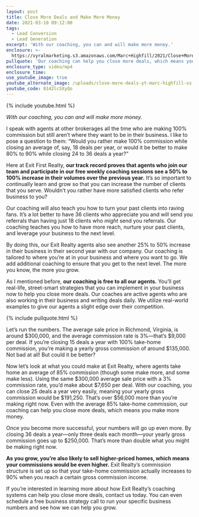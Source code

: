 ```yaml
---
layout: post
title: Close More Deals and Make More Money
date: 2021-03-10 09:12:00
tags:
  - Lead Conversion
  - Lead Generation
excerpt: 'With our coaching, you can and will make more money.'
enclosure: >-
  https://vyralmarketing.s3.amazonaws.com/Marc+Highfill/2021/Close+More+Deals+and+Make+More+Money.mp4
pullquote: 'Our coaching can help you close more deals, which means you make more money.'
enclosure_type: video/mp4
enclosure_time:
use_youtube_image: true
youtube_alternate_image: /uploads/close-more-deals-yt-marc-highfill-ss.jpg
youtube_code: 0142lcSXyQo
---
```

{% include youtube.html %}

*With our coaching, you can and will make more money.*

I speak with agents at other brokerages all the time who are making 100% commission but still aren’t where they want to be in their business. I like to pose a question to them: “Would you rather make 100% commission while closing an average of, say, 18 deals per year, or would it be better to make 80% to 90% while closing 24 to 36 deals a year?”

Here at Exit First Realty, **our track record proves that agents who join our team and participate in our free weekly coaching sessions see a 50% to 100% increase in their volumes over the previous year.** It’s so important to continually learn and grow so that you can increase the number of clients that you serve. Wouldn’t you rather have more satisfied clients who refer business to you?

Our coaching will also teach you how to turn your past clients into raving fans. It’s a lot better to have 36 clients who appreciate you and will send you referrals than having just 18 clients who *might* send you referrals. Our coaching teaches you how to have more reach, nurture your past clients, and leverage your business to the next level.&nbsp;

By doing this, our Exit Realty agents also see another 25% to 50% increase in their business in their second year with our company. Our coaching is tailored to where you’re at in your business and where you want to go. We add additional coaching to ensure that you get to the next level. The more you know, the more you grow.

As I mentioned before, **our coaching is free to all our agents.** You’ll get real-life, street-smart strategies that you can implement in your business now to help you close more deals. Our coaches are active agents who are also working in their business and writing deals daily. We utilize real-world examples to give our agents a slight edge over their competition.

{% include pullquote.html %}

Let’s run the numbers. The average sale price in Richmond, Virginia, is around $300,000, and the average commission rate is 3%—that’s $9,000 per deal. If you’re closing 15 deals a year with 100% take-home commission, you’re making a yearly gross commission of around $135,000. Not bad at all\! But could it be better?

Now let’s look at what you could make at Exit Realty, where agents take home an average of 85% commission (though some make more, and some make less). Using the same $300,000 average sale price with a 3% commission rate, you’d make about $7,650 per deal. With our coaching, you can close 25 deals a year very easily, meaning your yearly gross commission would be $191,250. That’s over $56,000 more than you’re making right now. Even with the average 85% take-home commission, our coaching can help you close more deals, which means you make more money.

Once you become more successful, your numbers will go up even more. By closing 36 deals a year—only three deals each month—your yearly gross commission goes up to $250,000. That’s more than double what you might be making right now.

**As you grow, you’re also likely to sell higher-priced homes, which means your commissions would be even higher.** Exit Realty’s commission structure is set up so that your take-home commission actually increases to 90% when you reach a certain gross commission income.

If you’re interested in learning more about how Exit Realty’s coaching systems can help you close more deals, contact us today. You can even schedule a free business strategy call to run your specific business numbers and see how we can help you grow.

&nbsp;

&nbsp;

&nbsp;
